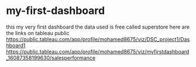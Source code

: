 # my-first-dashboard
this my very first dashboard the data used is free called superstore
here are the links on tableau public https://public.tableau.com/app/profile/mohamed8675/viz/DSC_project1/Dashboard1
https://public.tableau.com/app/profile/mohamed8675/viz/myfirstdashboard_16087358199630/salesperformance
